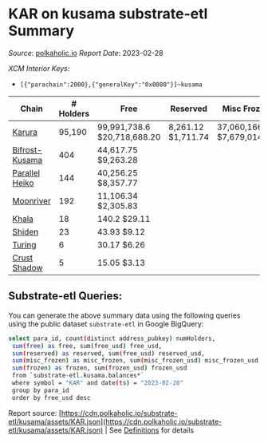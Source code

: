 # KAR on kusama substrate-etl Summary

_Source_: [polkaholic.io](https://polkaholic.io) *Report Date*: 2023-02-28


*XCM Interior Keys*:
* `[{"parachain":2000},{"generalKey":"0x0080"}]~kusama`


| Chain | # Holders | Free | Reserved | Misc Frozen | Frozen | Price | AssetID |
| ----- | --------- | ---- | -------- | ----------- | ------ | ----- | ------- |
| [Karura](/kusama/2000-karura) | 95,190 | 99,991,738.6 $20,718,688.20 | 8,261.12 $1,711.74 | 37,060,166.62  $7,679,014.77 | 36,270,005.9 $7,515,290.30 | $0.21 | `{"Token":"KAR"}` |
| [Bifrost-Kusama](/kusama/2001-bifrost-ksm) | 404 | 44,617.75 $9,263.28 |   |    |   | $0.21 | `{"Token":"KAR"}` |
| [Parallel Heiko](/kusama/2085-parallel-heiko) | 144 | 40,256.25 $8,357.77 |   |    |   | $0.21 | `{"Token":"107"}` |
| [Moonriver](/kusama/2023-moonriver) | 192 | 11,106.34 $2,305.83 |   |    |   | $0.21 | `{"Token":"10810581592933651521121702237638664357"}` |
| [Khala](/kusama/2004-khala) | 18 | 140.2 $29.11 |   |    |   | $0.21 | `{"Token":"1"}` |
| [Shiden](/kusama/2007-shiden) | 23 | 43.93 $9.12 |   |    |   | $0.21 | `{"Token":"18446744073709551618"}` |
| [Turing](/kusama/2114-turing) | 6 | 30.17 $6.26 |   |    |   | $0.21 | `{"Token":"3"}` |
| [Crust Shadow](/kusama/2012-shadow) | 5 | 15.05 $3.13 |   |    |   | $0.21 | `{"Token":"10810581592933651521121702237638664357"}` |

## Substrate-etl Queries:
You can generate the above summary data using the following queries using the public dataset `substrate-etl` in Google BigQuery:
```bash
select para_id, count(distinct address_pubkey) numHolders, 
 sum(free) as free, sum(free_usd) free_usd,
 sum(reserved) as reserved, sum(free_usd) reserved_usd,
 sum(misc_frozen) as misc_frozen, sum(misc_frozen_usd) misc_frozen_usd,
 sum(frozen) as frozen, sum(frozen_usd) frozen_usd
 from `substrate-etl.kusama.balances*` 
 where symbol = "KAR" and date(ts) = "2023-02-28"
 group by para_id
 order by free_usd desc
```


Report source: [https://cdn.polkaholic.io/substrate-etl/kusama/assets/KAR.json](https://cdn.polkaholic.io/substrate-etl/kusama/assets/KAR.json) | See [Definitions](/DEFINITIONS.md) for details
